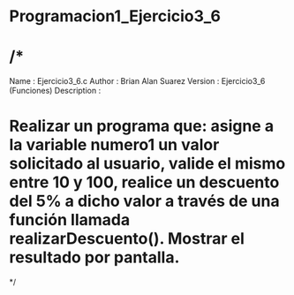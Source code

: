 # Programacion1_Ejercicio3_6

/*
 ============================================================================
 Name        : Ejercicio3_6.c
 Author      : Brian Alan Suarez
 Version     : Ejercicio3_6 (Funciones)
 Description :

Realizar un programa que:
asigne a la variable numero1 un valor
solicitado al usuario, valide el mismo entre 10 y 100, realice un descuento del 5% a
dicho valor a través de una función llamada realizarDescuento(). Mostrar el resultado
por pantalla.
 ============================================================================
 */
